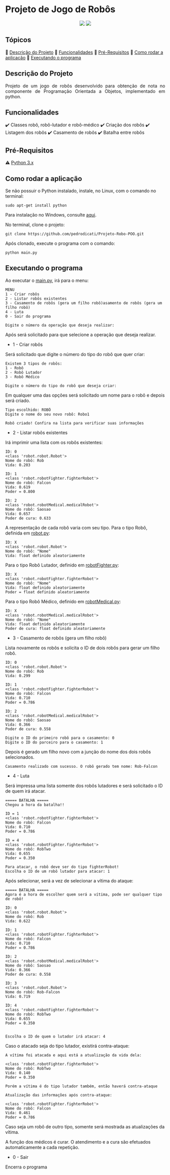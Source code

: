 # Projeto de Jogo de Robôs 

<p style="text-align: center;">  
  <img src="http://img.shields.io/static/v1?label=STATUS&message=CONCLUÍDO&color=GREEN&style=for-the-badge"/>
  <img src="http://img.shields.io/static/v1?label=Python&message=3.8&color=blue&style=for-the-badge&logo=python"/>
</p> 

## Tópicos

:small_blue_diamond: [Descrição do Projeto](#descrição-do-projeto)
:small_blue_diamond: [Funcionalidades](#funcionalidades)
:small_blue_diamond: [Pré-Requisitos](#pré-requisitos)
:small_blue_diamond: [Como rodar a aplicação](#como-rodar-a-aplicação)
:small_blue_diamond: [Executando o programa](#executando-o-programa)

## Descrição do Projeto

<p style="text-align: justify;">
  Projeto de um jogo de robôs desenvolvido para obtenção de nota no componente de Programação Orientada a Objetos, implementado em python.
</p>

## Funcionalidades

:heavy_check_mark: Classes robô, robô-lutador e robô-médico
:heavy_check_mark: Criação dos robôs
:heavy_check_mark: Listagem dos robôs
:heavy_check_mark: Casamento de robôs
:heavy_check_mark: Batalha entre robôs

## Pré-Requisitos

:warning: [Python 3.x](https://www.python.org/)

## Como rodar a aplicação

Se não possuir o Python instalado, instale, no Linux, com o comando no terminal:

```
sudo apt-get install python
```
Para instalação no Windows, consulte [aqui](https://python.org.br/instalacao-windows/).

No terminal, clone o projeto:

```
git clone https://github.com/pedrodicati/Projeto-Robo-POO.git
```
Após clonado, execute o programa com o comando:

```
python main.py
```
## Executando o programa

Ao executar o [main.py](main.py), irá para o menu:

```
MENU
1 - Criar robôs
2 - Listar robôs existentes
3 - Casamento de robôs (gera um filho robô)asamento de robôs (gera um filho robô)
4 - Luta
0 - Sair do programa

Digite o número da operação que deseja realizar: 
```
Após será solicitado para que selecione a operação que deseja realizar.

- 1 - Criar robôs

Será solicitado que digite o número do tipo do robô que quer criar:
```
Existem 3 tipos de robôs:
1 - Robô
2 - Robô Lutador
3 - Robô Médico

Digite o número do tipo do robô que deseja criar: 
```
Em qualquer uma das opções será solicitado um nome para o robô e depois será criado.
```
Tipo escolhido: ROBÔ
Digite o nome do seu novo robô: Robo1 

Robô criado! Confira na lista para verificar suas informações
```

- 2 - Listar robôs existentes

Irá imprimir uma lista com os robôs existentes:
```
ID: 0
<class 'robot.robot.Robot'>
Nome do robô: Rob
Vida: 0.203

ID: 1
<class 'robot.robotFighter.fighterRobot'>
Nome do robô: Falcon
Vida: 0.619
Poder = 0.800

ID: 2
<class 'robot.robotMedical.medicalRobot'>
Nome do robô: Saosao
Vida: 0.657
Poder de cura: 0.633
```

A representação de cada robô varia com seu tipo.
Para o tipo Robô, definida em [robot.py](/robot/robot.py):
```
ID: X
<class 'robot.robot.Robot'>
Nome do robô: "Nome"
Vida: float definido aleatoriamente
```
Para o tipo Robô Lutador, definido em [robotFighter.py](/robot/robotFighter.py):
```
ID: X
<class 'robot.robotFighter.fighterRobot'>
Nome do robô: "Nome"
Vida: float definido aleatoriamente
Poder = float definido aleatoriamente
```
Para o tipo Robô Médico, definido em [robotMedical.py](/robot/robotMedical.py):
```0.633
ID: X
<class 'robot.robotMedical.medicalRobot'>
Nome do robô: "Nome"
Vida: float definido aleatoriamente
Poder de cura: float definido aleatoriamente
```

- 3 - Casamento de robôs (gera um filho robô)

Lista novamente os robôs e solicita o ID de dois robôs para gerar um filho robô.
```
ID: 0
<class 'robot.robot.Robot'>
Nome do robô: Rob
Vida: 0.299

ID: 1
<class 'robot.robotFighter.fighterRobot'>
Nome do robô: Falcon
Vida: 0.710
Poder = 0.786

ID: 2
<class 'robot.robotMedical.medicalRobot'>
Nome do robô: Saosao
Vida: 0.366
Poder de cura: 0.558

Digite o ID do primeiro robô para o casamento: 0
Digite o ID do parceiro para o casamento: 1
```

Depois é gerado um filho novo com a junção do nome dos dois robôs selecionados.
```
Casamento realizado com sucesso. O robô gerado tem nome: Rob-Falcon
```

- 4 - Luta

Será impressa uma lista somente dos robôs lutadores e será solicitado o ID de quem irá atacar.
```
===== BATALHA =====
Chegou a hora da batalha!!

ID = 1
<class 'robot.robotFighter.fighterRobot'>
Nome do robô: Falcon
Vida: 0.710
Poder = 0.786

ID = 4
<class 'robot.robotFighter.fighterRobot'>
Nome do robô: RobTwo
Vida: 0.655
Poder = 0.350

Para atacar, o robô deve ser do tipo fighterRobot!
Escolha o ID de um robô lutador para atacar: 1
```

Após selecionar, será a vez de selecionar a vítima do ataque:
```
===== BATALHA =====
Agora é a hora de escolher quem será a vítima, pode ser qualquer tipo de robô!

ID: 0
<class 'robot.robot.Robot'>
Nome do robô: Rob
Vida: 0.622

ID: 1
<class 'robot.robotFighter.fighterRobot'>
Nome do robô: Falcon
Vida: 0.710
Poder = 0.786

ID: 2
<class 'robot.robotMedical.medicalRobot'>
Nome do robô: Saosao
Vida: 0.366
Poder de cura: 0.558

ID: 3
<class 'robot.robot.Robot'>
Nome do robô: Rob-Falcon
Vida: 0.719

ID: 4
<class 'robot.robotFighter.fighterRobot'>
Nome do robô: RobTwo
Vida: 0.655
Poder = 0.350


Escolha o ID de quem o lutador irá atacar: 4
```
Caso o atacado seja do tipo lutador, existirá contra-ataque:
```
A vítima foi atacada e aqui está a atualização da vida dela:

<class 'robot.robotFighter.fighterRobot'>
Nome do robô: RobTwo
Vida: 0.140
Poder = 0.350

Porém a vítima é do tipo lutador também, então haverá contra-ataque

Atualização das informações após contra-ataque:

<class 'robot.robotFighter.fighterRobot'>
Nome do robô: Falcon
Vida: 0.461
Poder = 0.786
```

Caso seja um robô de outro tipo, somente será mostrada as atualizações da vítima.

A função dos médicos é curar. O atendimento e a cura são efetuados automaticamente a cada repetição.

- 0 - Sair

Encerra o programa